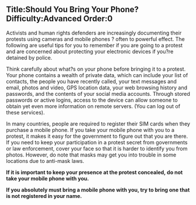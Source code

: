 Title:Should You Bring Your Phone?
Difficulty:Advanced
Order:0
---
<p>Activists and human rights defenders are increasingly documenting their protests using cameras and mobile phones ? often to powerful effect. The following are useful tips for you to remember if you are going to a protest and are concerned about protecting your electronic devices if you?re detained by police.</p><p>Think carefully about what?s on your phone before bringing it to a protest. Your phone contains a wealth of private data, which can include your list of contacts, the people you have recently called, your text messages and email, photos and video, GPS location data, your web browsing history and passwords, and the contents of your social media accounts. Through stored passwords or active logins, access to the device can allow someone to obtain yet even more information on remote servers. (You can log out of these services).</p><p>In many countries, people are required to register their SIM cards when they purchase a mobile phone. If you take your mobile phone with you to a protest, it makes it easy for the government to figure out that you are there. If you need to keep your participation in a protest secret from governments or law enforcement, cover your face so that it is harder to identify you from photos. However, do note that masks may get you into trouble in some locations due to anti-mask laws.</p><p><b>If it is important to keep your presence at the protest concealed, do not take your mobile phone with you.</b></p><p><b>If you absolutely must bring a mobile phone with you, try to bring one that is not registered in your name.</b></p>